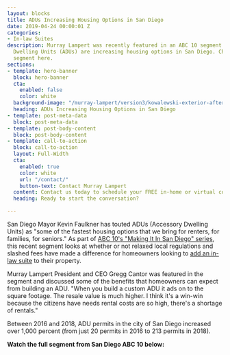```yaml
---
layout: blocks
title: ADUs Increasing Housing Options in San Diego
date: 2019-04-24 00:00:01 Z
categories:
- In-law Suites
description: Murray Lampert was recently featured in an ABC 10 segment about how Accessory
  Dwelling Units (ADUs) are increasing housing options in San Diego. Check out the
  segment here.
sections:
- template: hero-banner
  block: hero-banner
  cta:
    enabled: false
    color: white
  background-image: "/murray-lampert/version3/kowalewski-exterior-after-1.jpg"
  heading: ADUs Increasing Housing Options in San Diego
- template: post-meta-data
  block: post-meta-data
- template: post-body-content
  block: post-body-content
- template: call-to-action
  block: call-to-action
  layout: Full-Width
  cta:
    enabled: true
    color: white
    url: "/contact/"
    button-text: Contact Murray Lampert
  content: Contact us today to schedule your FREE in-home or virtual consultation.
  heading: Ready to start the conversation?

---
```


San Diego Mayor Kevin Faulkner has touted ADUs (Accessory Dwelling Units) as "some of the fastest housing options that we bring for renters, for families, for seniors." As part of [ABC 10's "Making It In San Diego" series](https://www.10news.com/news/making-it-in-san-diego/making-it-in-san-diego-granny-flat-permits-soar), this recent segment looks at whether or not relaxed local regulations and slashed fees have made a difference for homeowners looking to [add an in-law suite](/san-diego-in-law-suites) to their property.

Murray Lampert President and CEO Gregg Cantor was featured in the segment and discussed some of the benefits that homeowners can expect from building an ADU. "When you build a custom ADU it ads on to the square footage. The resale value is much higher. I think it's a win-win because the citizens have needs rental costs are so high, there's a shortage of rentals."

Between 2016 and 2018, ADU permits in the city of San Diego increased over 1,000 percent (from just 20 permits in 2016 to 213 permits in 2018).

**Watch the full segment from San Diego ABC 10 below:**

<lite-youtube videoid="ghhPhEmTEgQ" style="background-image: url('https://i.ytimg.com/vi/ghhPhEmTEgQ/hqdefault.jpg');">
</lite-youtube>
